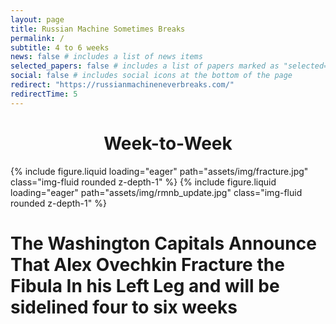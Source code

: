 ```yaml
---
layout: page
title: Russian Machine Sometimes Breaks
permalink: /
subtitle: 4 to 6 weeks
news: false # includes a list of news items
selected_papers: false # includes a list of papers marked as "selected={true}"
social: false # includes social icons at the bottom of the page
redirect: "https://russianmachineneverbreaks.com/"
redirectTime: 5
---
```


<h1 class="display-6" style="text-align:center;">
  Week-to-Week
</h1>

<swiper-container keyboard="true" navigation="true" pagination="true" pagination-clickable="true" pagination-dynamic-bullets="true" rewind="true">

<swiper-slide>{% include figure.liquid loading="eager" path="assets/img/fracture.jpg" class="img-fluid rounded z-depth-1" %}</swiper-slide>
<swiper-slide>{% include figure.liquid loading="eager" path="assets/img/rmnb_update.jpg" class="img-fluid rounded z-depth-1" %}</swiper-slide>
</swiper-container>

<h1 class="display-6">
  The Washington Capitals Announce That Alex Ovechkin Fracture the Fibula In his Left Leg and will be sidelined four to six weeks
</h1>
